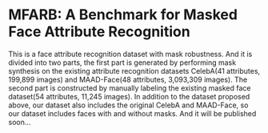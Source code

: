 # MFARB: A Benchmark for Masked Face Attribute Recognition
This is a face attribute recognition dataset with mask robustness. And it is divided into two parts, the first part is generated by performing mask synthesis on the existing attribute recognition datasets CelebA(41 attributes, 199,899 images) and MAAD-Face(48 attributes, 3,093,309 images). The second part is constructed by manually labeling the existing masked face dataset(54 attributes, 11,245 images). In addition to the dataset proposed above, our dataset also includes the original CelebA and MAAD-Face, so our dataset includes faces with and without masks. And it will be published soon...

